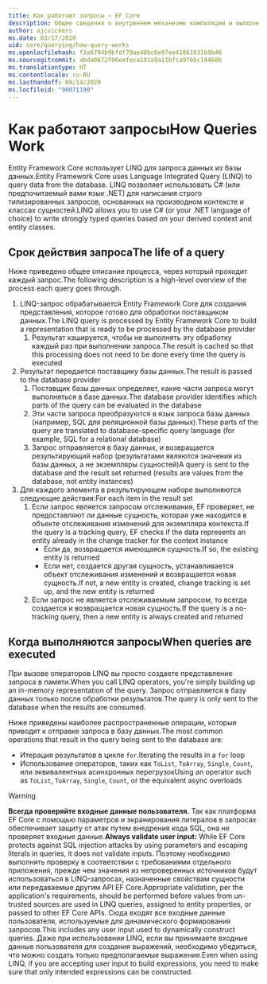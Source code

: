 ```yaml
---
title: Как работают запросы — EF Core
description: Общие сведения о внутреннем механизме компиляции и выполнения запросов Entity Framework Core
author: ajcvickers
ms.date: 03/17/2020
uid: core/querying/how-query-works
ms.openlocfilehash: f3a6794b9bfdf70ae40bc8e97ee41861931b9b46
ms.sourcegitcommit: abda0872f86eefeca191a9a11bfca976bc14468b
ms.translationtype: HT
ms.contentlocale: ru-RU
ms.lasthandoff: 09/14/2020
ms.locfileid: "90071190"
---
```

# <a name="how-queries-work"></a><span data-ttu-id="43745-103">Как работают запросы</span><span class="sxs-lookup"><span data-stu-id="43745-103">How Queries Work</span></span>

<span data-ttu-id="43745-104">Entity Framework Core использует LINQ для запроса данных из базы данных.</span><span class="sxs-lookup"><span data-stu-id="43745-104">Entity Framework Core uses Language Integrated Query (LINQ) to query data from the database.</span></span> <span data-ttu-id="43745-105">LINQ позволяет использовать C# (или предпочитаемый вами язык .NET) для написания строго типизированных запросов, основанных на производном контексте и классах сущностей.</span><span class="sxs-lookup"><span data-stu-id="43745-105">LINQ allows you to use C# (or your .NET language of choice) to write strongly typed queries based on your derived context and entity classes.</span></span>

## <a name="the-life-of-a-query"></a><span data-ttu-id="43745-106">Срок действия запроса</span><span class="sxs-lookup"><span data-stu-id="43745-106">The life of a query</span></span>

<span data-ttu-id="43745-107">Ниже приведено общее описание процесса, через который проходит каждый запрос.</span><span class="sxs-lookup"><span data-stu-id="43745-107">The following description is a high-level overview of the process each query goes through.</span></span>

1. <span data-ttu-id="43745-108">LINQ-запрос обрабатывается Entity Framework Core для создания представления, которое готово для обработки поставщиком данных.</span><span class="sxs-lookup"><span data-stu-id="43745-108">The LINQ query is processed by Entity Framework Core to build a representation that is ready to be processed by the database provider</span></span>
   1. <span data-ttu-id="43745-109">Результат кэшируется, чтобы не выполнять эту обработку каждый раз при выполнении запроса.</span><span class="sxs-lookup"><span data-stu-id="43745-109">The result is cached so that this processing does not need to be done every time the query is executed</span></span>
2. <span data-ttu-id="43745-110">Результат передается поставщику базы данных.</span><span class="sxs-lookup"><span data-stu-id="43745-110">The result is passed to the database provider</span></span>
   1. <span data-ttu-id="43745-111">Поставщик базы данных определяет, какие части запроса могут выполняться в базе данных.</span><span class="sxs-lookup"><span data-stu-id="43745-111">The database provider identifies which parts of the query can be evaluated in the database</span></span>
   2. <span data-ttu-id="43745-112">Эти части запроса преобразуются в язык запроса базы данных (например, SQL для реляционной базы данных).</span><span class="sxs-lookup"><span data-stu-id="43745-112">These parts of the query are translated to database-specific query language (for example, SQL for a relational database)</span></span>
   3. <span data-ttu-id="43745-113">Запрос отправляется в базу данных, и возвращается результирующий набор (результатами являются значения из базы данных, а не экземпляры сущностей)</span><span class="sxs-lookup"><span data-stu-id="43745-113">A query is sent to the database and the result set returned (results are values from the database, not entity instances)</span></span>
3. <span data-ttu-id="43745-114">Для каждого элемента в результирующем наборе выполняются следующие действия:</span><span class="sxs-lookup"><span data-stu-id="43745-114">For each item in the result set</span></span>
   1. <span data-ttu-id="43745-115">Если запрос является запросом отслеживания, EF проверяет, не предоставляют ли данные сущность, которая уже находится в объекте отслеживания изменений для экземпляра контекста.</span><span class="sxs-lookup"><span data-stu-id="43745-115">If the query is a tracking query, EF checks if the data represents an entity already in the change tracker for the context instance</span></span>
      * <span data-ttu-id="43745-116">Если да, возвращается имеющаяся сущность.</span><span class="sxs-lookup"><span data-stu-id="43745-116">If so, the existing entity is returned</span></span>
      * <span data-ttu-id="43745-117">Если нет, создается другая сущность, устанавливается объект отслеживания изменений и возвращается новая сущность.</span><span class="sxs-lookup"><span data-stu-id="43745-117">If not, a new entity is created, change tracking is set up, and the new entity is returned</span></span>
   2. <span data-ttu-id="43745-118">Если запрос не является отслеживаемым запросом, то всегда создается и возвращается новая сущность.</span><span class="sxs-lookup"><span data-stu-id="43745-118">If the query is a no-tracking query, then a new entity is always created and returned</span></span>

## <a name="when-queries-are-executed"></a><span data-ttu-id="43745-119">Когда выполняются запросы</span><span class="sxs-lookup"><span data-stu-id="43745-119">When queries are executed</span></span>

<span data-ttu-id="43745-120">При вызове операторов LINQ вы просто создаете представление запроса в памяти.</span><span class="sxs-lookup"><span data-stu-id="43745-120">When you call LINQ operators, you're simply building up an in-memory representation of the query.</span></span> <span data-ttu-id="43745-121">Запрос отправляется в базу данных только после обработки результатов.</span><span class="sxs-lookup"><span data-stu-id="43745-121">The query is only sent to the database when the results are consumed.</span></span>

<span data-ttu-id="43745-122">Ниже приведены наиболее распространенные операции, которые приводят к отправке запроса в базу данных.</span><span class="sxs-lookup"><span data-stu-id="43745-122">The most common operations that result in the query being sent to the database are:</span></span>

* <span data-ttu-id="43745-123">Итерация результатов в цикле `for`.</span><span class="sxs-lookup"><span data-stu-id="43745-123">Iterating the results in a `for` loop</span></span>
* <span data-ttu-id="43745-124">Использование операторов, таких как `ToList`, `ToArray`, `Single`, `Count`, или эквивалентных асинхронных перегрузок</span><span class="sxs-lookup"><span data-stu-id="43745-124">Using an operator such as `ToList`, `ToArray`, `Single`, `Count`, or the equivalent async overloads</span></span>

> [!WARNING]  
> <span data-ttu-id="43745-125">**Всегда проверяйте входные данные пользователя.** Так как платформа EF Core с помощью параметров и экранирования литералов в запросах обеспечивает защиту от атак путем внедрения кода SQL, она не проверяет входные данные.</span><span class="sxs-lookup"><span data-stu-id="43745-125">**Always validate user input:** While EF Core protects against SQL injection attacks by using parameters and escaping literals in queries, it does not validate inputs.</span></span> <span data-ttu-id="43745-126">Поэтому необходимо выполнять проверку в соответствии с требованиями отдельного приложения, прежде чем значения из непроверенных источников будут использоваться в LINQ-запросах, назначенные свойствам сущности или передаваемые другим API EF Core.</span><span class="sxs-lookup"><span data-stu-id="43745-126">Appropriate validation, per the application's requirements, should be performed before values from un-trusted sources are used in LINQ queries, assigned to entity properties, or passed to other EF Core APIs.</span></span> <span data-ttu-id="43745-127">Сюда входят все входные данные пользователя, используемые для динамического формирования запросов.</span><span class="sxs-lookup"><span data-stu-id="43745-127">This includes any user input used to dynamically construct queries.</span></span> <span data-ttu-id="43745-128">Даже при использовании LINQ, если вы принимаете входные данные пользователя для создания выражений, необходимо убедиться, что можно создать только предполагаемые выражения.</span><span class="sxs-lookup"><span data-stu-id="43745-128">Even when using LINQ, if you are accepting user input to build expressions, you need to make sure that only intended expressions can be constructed.</span></span>
